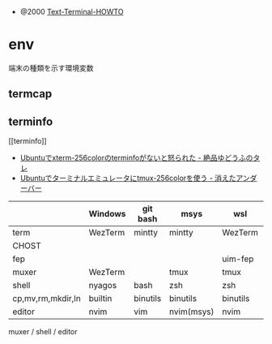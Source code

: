 - @2000 [Text-Terminal-HOWTO](https://linuxjf.osdn.jp/JFdocs/Text-Terminal-HOWTO.html)
# env
端末の種類を示す環境変数
## termcap

## terminfo
[[terminfo]]
- [Ubuntuでxterm-256colorのterminfoがないと怒られた - 絶品ゆどうふのタレ](https://yudoufu.hatenablog.jp/entry/20100930/1285813510)
- [Ubuntuでターミナルエミュレータにtmux-256colorを使う - 消えたアンダーバー](https://akahana-1.hatenablog.jp/entry/2017/11/07/153741)

| |Windows|git bash|msys|wsl|Linux|
|-|-|-|-|-|-|
|term|WezTerm|mintty|mintty|WezTerm|WezTerm|
|CHOST||||||
|fep||||uim-fep|uim-fep|
|muxer|WezTerm||tmux|tmux|tmux|
|shell|nyagos|bash|zsh|zsh|zsh|
|cp,mv,rm,mkdir,ln|builtin|binutils|binutils|binutils|binutils|
|editor|nvim|vim|nvim(msys)|nvim|nvim|


 muxer / shell / editor
 